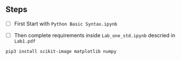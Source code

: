 ## Steps
- [ ] First Start with `Python Basic Syntax.ipynb`
- [ ] Then complete requirements inside `Lab_one_std.ipynb` descried in `Lab1.pdf`


```console
pip3 install scikit-image matplotlib numpy
```